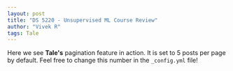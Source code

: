 ```yaml
---
layout: post
title: "DS 5220 - Unsupervised ML Course Review"
author: "Vivek R"
tags: Tale
---
```


Here we see **Tale's** pagination feature in action. It is set to 5 posts per page by default. Feel free to change this number in the `_config.yml` file!
